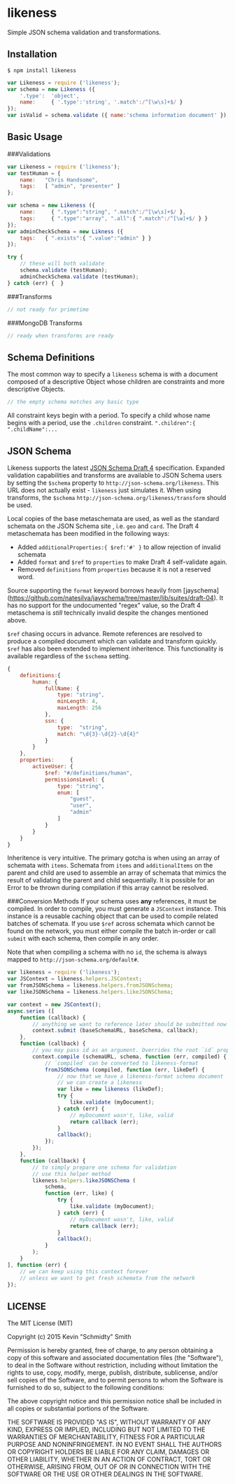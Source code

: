 likeness
========
Simple JSON schema validation and transformations.


Installation
------------
```shell
$ npm install likeness
```
```javascript
var Likeness = require ('likeness');
var schema = new Likeness ({
    '.type':  'object',
    name:     { '.type':'string', '.match':/^[\w\s]+$/ }
});
var isValid = schema.validate ({ name:'schema information document' });
```


Basic Usage
-----------
###Validations
```javascript
var Likeness = require ('likeness');
var testHuman = {
    name:   "Chris Handsome",
    tags:   [ "admin", "presenter" ]
};

var schema = new Likeness ({
    name:     { ".type":"string", ".match":/^[\w\s]+$/ },
    tags:     { ".type":"array", ".all":{ ".match":/^[\w]+$/ } }
});
var adminCheckSchema = new Likness ({
    tags:   { ".exists":{ ".value":"admin" } }
});

try {
    // these will both validate
    schema.validate (testHuman);
    adminCheckSchema.validate (testHuman);
} catch (err) {  }
```

###Transforms
```javascript
// not ready for primetime
```

###MongoDB Transforms
```javascript
// ready when transforms are ready
```


Schema Definitions
------------------
The most common way to specify a `likeness` schema is with a document composed of a descriptive
Object whose children are constraints and more descriptive Objects.
```javascript
// the empty schema matches any basic type
```

All constraint keys begin with a period. To specify a child whose name begins with a period, use
the `.children` constraint.
`".children":{ ".childName":...`


JSON Schema
-----------
Likeness supports the latest [JSON Schema Draft 4](http://json-schema.org/documentation.html)
specification. Expanded validation capabilities and transforms are available to JSON Schema users
by setting the `$schema` property to `http://json-schema.org/likeness`. This URL does not actually
exist - `likeness` just simulates it. When using transforms, the `$schema`
`http://json-schema.org/likeness/transform` should be used.

Local copies of the base metaschemata are used, as well as the standard schemata on the JSON Schema
site , i.e. `geo` and `card`. The Draft 4 metaschemata has been modified in the following ways:
 * Added `additionalProperties:{ $ref:'#' }` to allow rejection of invalid schemata
 * Added `format` and `$ref` to `properties` to make Draft 4 self-validate again.
 * Removed `definitions` from `properties` because it is not a reserved word.

Source supporting the `format` keyword borrows heavily from [jayschema]
(https://github.com/natesilva/jayschema/tree/master/lib/suites/draft-04). It has no support for the
undocumented "regex" value, so the Draft 4 metaschema is *still* technically invalid despite the
changes mentioned above.

`$ref` chasing occurs in advance. Remote references are resolved to produce a compiled document
which can validate and transform quickly. `$ref` has also been extended to implement inheritence.
This functionality is available regardless of the `$schema` setting.
```javascript
{
    definitions:{
        human: {
            fullName: {
                type: "string",
                minLength: 4,
                maxLength: 256
            },
            ssn: {
                type:  "string",
                match: "\d{3}-\d{2}-\d{4}"
            }
        }
    },
    properties:     {
        activeUser: {
            $ref: "#/definitions/human",
            permissionsLevel: {
                type: "string",
                enum: [
                    "guest",
                    "user",
                    "admin"
                ]
            }
        }
    }
}
```

Inheritence is very intuitive. The primary gotcha is when using an array of schemata with `items`.
Schemata from `items` and `additionalItems` on the parent and child are used to assemble an array of
schemata that mimics the result of validating the parent and child sequentially. It is possible for
an Error to be thrown during compilation if this array cannot be resolved.

###Conversion Methods
If your schema uses **any** references, it must be compiled. In order to compile, you must generate
a `JSContext` instance. This instance is a reusable caching object that can be used to compile
related batches of schemata. If you use `$ref` across schemata which cannot be found on the network,
you must either compile the batch in-order or call `submit` with each schema, then compile in any
order.

Note that when compiling a schema with no `id`, the schema is always mapped to
`http://json-schema.org/default#`.

```javascript
var likeness = require ('likeness');
var JSContext = likeness.helpers.JSContext;
var fromJSONSchema = likeness.helpers.fromJSONSchema;
var likeJSONSchema = likeness.helpers.likeJSONSChema;

var context = new JSContext();
async.series ([
    function (callback) {
        // anything we want to reference later should be submitted now
        context.submit (baseSchemaURL, baseSchema, callback);
    },
    function (callback) {
        // you may pass id as an argument. Overrides the root `id` property
        context.compile (schemaURL, schema, function (err, compiled) {
            // `compiled` can be converted to likeness-format
            fromJSONSchema (compiled, function (err, likeDef) {
                // now that we have a likeness-format schema document
                // we can create a likeness
                var like = new likeness (likeDef);
                try {
                    like.validate (myDocument);
                } catch (err) {
                    // myDocument wasn't, like, valid
                    return callback (err);
                }
                callback();
            });
        });
    },
    function (callback) {
        // to simply prepare one schema for validation
        // use this helper method
        likeness.helpers.likeJSONSChema (
            schema,
            function (err, like) {
                try {
                    like.validate (myDocument);
                } catch (err) {
                    // myDocument wasn't, like, valid
                    return callback (err);
                }
                callback();
            }
        );
    }
], function (err) {
    // we can keep using this context forever
    // unless we want to get fresh schemata from the network
});
```


LICENSE
-------
The MIT License (MIT)

Copyright (c) 2015 Kevin "Schmidty" Smith

Permission is hereby granted, free of charge, to any person obtaining a copy
of this software and associated documentation files (the "Software"), to deal
in the Software without restriction, including without limitation the rights
to use, copy, modify, merge, publish, distribute, sublicense, and/or sell
copies of the Software, and to permit persons to whom the Software is
furnished to do so, subject to the following conditions:

The above copyright notice and this permission notice shall be included in all
copies or substantial portions of the Software.

THE SOFTWARE IS PROVIDED "AS IS", WITHOUT WARRANTY OF ANY KIND, EXPRESS OR
IMPLIED, INCLUDING BUT NOT LIMITED TO THE WARRANTIES OF MERCHANTABILITY,
FITNESS FOR A PARTICULAR PURPOSE AND NONINFRINGEMENT. IN NO EVENT SHALL THE
AUTHORS OR COPYRIGHT HOLDERS BE LIABLE FOR ANY CLAIM, DAMAGES OR OTHER
LIABILITY, WHETHER IN AN ACTION OF CONTRACT, TORT OR OTHERWISE, ARISING FROM,
OUT OF OR IN CONNECTION WITH THE SOFTWARE OR THE USE OR OTHER DEALINGS IN THE
SOFTWARE.
